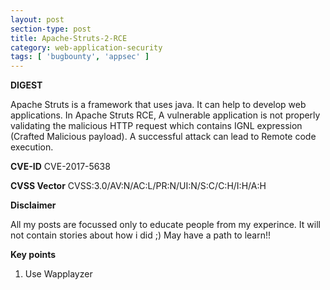 ```yaml
---
layout: post
section-type: post
title: Apache-Struts-2-RCE
category: web-application-security
tags: [ 'bugbounty', 'appsec' ]
---
```


**DIGEST**

Apache Struts is a framework that uses java. It can help to develop web applications. In Apache Struts RCE, A vulnerable application is not properly validating the malicious HTTP request which contains IGNL expression (Crafted Malicious payload). A successful attack can lead to Remote code execution.

**CVE-ID** CVE-2017-5638

**CVSS Vector**
CVSS:3.0/AV:N/AC:L/PR:N/UI:N/S:C/C:H/I:H/A:H

**Disclaimer**

All my posts are focussed only to educate people from my experince. It will not contain stories about how i did ;) May have a path to learn!!

**Key points**

1. Use Wapplayzer 
